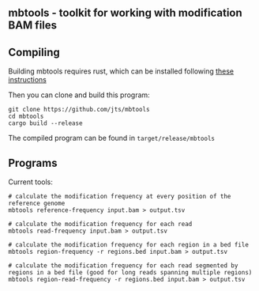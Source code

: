 mbtools - toolkit for working with modification BAM files
---------------------------------------------------------

## Compiling

Building mbtools requires rust, which can be installed following [these instructions](https://doc.rust-lang.org/cargo/getting-started/installation.html)

Then you can clone and build this program:

```
git clone https://github.com/jts/mbtools
cd mbtools
cargo build --release
```

The compiled program can be found in `target/release/mbtools`

## Programs

Current tools:

```
# calculate the modification frequency at every position of the reference genome
mbtools reference-frequency input.bam > output.tsv

# calculate the modification frequency for each read
mbtools read-frequency input.bam > output.tsv

# calculate the modification frequency for each region in a bed file
mbtools region-frequency -r regions.bed input.bam > output.tsv

# calculate the modification frequency for each read segmented by regions in a bed file (good for long reads spanning multiple regions)
mbtools region-read-frequency -r regions.bed input.bam > output.tsv
```
